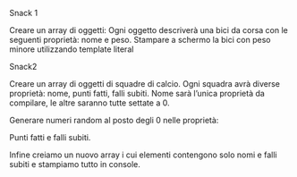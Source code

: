 
Snack 1

Creare un array di oggetti:
Ogni oggetto descriverà una bici da corsa con le seguenti proprietà: nome e peso.
Stampare a schermo la bici con peso minore utilizzando  template literal

Snack2

Creare un array di oggetti di squadre di calcio. Ogni squadra avrà diverse proprietà: nome, punti fatti, falli subiti.
Nome sarà l’unica proprietà da compilare, le altre saranno tutte settate a 0.

Generare numeri random al posto degli 0 nelle proprietà:

Punti fatti e falli subiti.

Infine  creiamo un nuovo array i cui elementi contengono solo nomi e falli subiti e stampiamo tutto in console.
